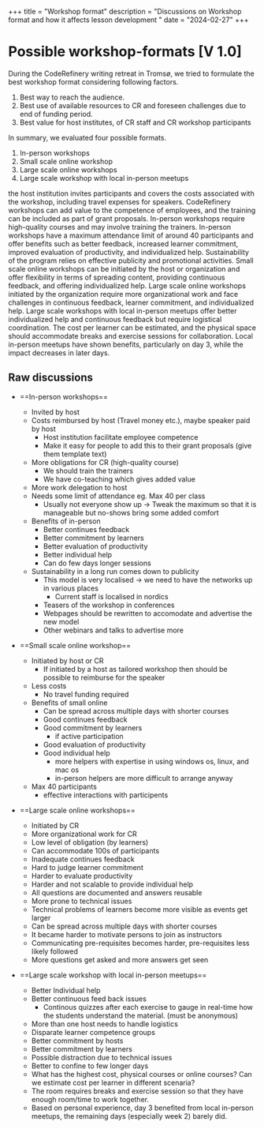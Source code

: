 +++
title = "Workshop format"
description = "Discussions on Workshop format and how it affects lesson development "
date = "2024-02-27" 
+++



# Possible workshop-formats [V 1.0]

During the CodeRefinery writing retreat in Tromsø, we tried to formulate the best workshop format
considering following factors.

1. Best way to reach the audience. 
2. Best use of available resources to CR and foreseen challenges due to end of funding period.
3. Best value for host institutes, of CR staff and CR workshop participants  


In summary, we evaluated four possible formats. 

1. In-person workshops
2. Small scale online workshop
3. Large scale online workshops
4. Large scale workshop with local in-person meetups


the host institution invites participants and covers the costs associated with the workshop, including travel expenses for speakers. CodeRefinery workshops can add value to the competence of employees, and the training can be included as part of grant proposals. In-person workshops require high-quality courses and may involve training the trainers. In-person workshops have a maximum attendance limit of around 40 participants and offer benefits such as better feedback, increased learner commitment, improved evaluation of productivity, and individualized help. Sustainability of the program relies on effective publicity and promotional activities. Small scale online workshops can be initiated by the host or organization and offer flexibility in terms of spreading content, providing continuous feedback, and offering individualized help. Large scale online workshops initiated by the organization require more organizational work and face challenges in continuous feedback, learner commitment, and individualized help. Large scale workshops with local in-person meetups offer better individualized help and continuous feedback but require logistical coordination. The cost per learner can be estimated, and the physical space should accommodate breaks and exercise sessions for collaboration. Local in-person meetups have shown benefits, particularly on day 3, while the impact decreases in later days.

## Raw discussions

 - ==In-person workshops==
     - Invited by host
     - Costs reimbursed by host (Travel money etc.), maybe speaker paid by host
       - Host institution facilitate employee competence
       - Make it easy for people to add this to their grant proposals (give them template text)
     - More obligations for CR (high-quality course)
       - We should train the trainers
       - We have co-teaching which gives added value
     - More work delegation to host
     - Needs some limit of attendance eg. Max 40 per class
       - Usually not everyone show up -> Tweak the maximum so that it is manageable but no-shows bring some added comfort
     - Benefits of in-person
       - Better continues feedback
       - Better commitment by learners
       - Better evaluation of productivity
       - Better individual help
       - Can do few days longer sessions
     - Sustainability in a long run comes down to publicity
       - This model is very localised -> we need to have the networks up in various places
         - Current staff is localised in nordics
       - Teasers of the workshop in conferences
       - Webpages should be rewritten to accomodate and advertise the new model
       - Other webinars and talks to advertise more
 - ==Small scale online workshop==
     - Initiated by host or CR
       - If initiated by a host as tailored workshop then should be possible to reimburse for the speaker 
     - Less costs
       - No travel funding required 
     - Benefits of small online
       - Can be spread across multiple days with shorter courses
       - Good continues feedback
       - Good commitment by learners
         - if active participation
       - Good evaluation of productivity
       - Good individual help
         - more helpers with expertise in using windows os, linux, and mac os
         - in-person helpers are more difficult to arrange anyway
     - Max 40 participants 
         - effective interactions with participents
 - ==Large scale online workshops==
     - Initiated by CR
     - More organizational work for CR
     - Low level of obligation (by learners)
     - Can accommodate 100s of participants
     - Inadequate continues feedback
     - Hard to judge learner commitment
     - Harder to evaluate productivity
     - Harder and not scalable to provide individual help
     - All questions are documented and answers reusable
     - More prone to technical issues
     - Technical problems of learners become more visible as events get larger
     - Can be spread across multiple days with shorter courses
     - It became harder to motivate persons to join as instructors
     - Communicating pre-requisites becomes harder, pre-requisites less likely followed
     - More questions get asked and more answers get seen

 - ==Large scale workshop with local in-person meetups==
     - Better Individual help
     - Better continuous feed back issues
         - Continous quizzes after each exercise to gauge in real-time how the students understand the material. (must be anonymous)
     - More than one host needs to handle logistics
     - Disparate learner competence groups
     - Better commitment by hosts
     - Better commitment by learners
     - Possible distraction due to technical issues
     - Better to confine to few longer days
     - What has the highest cost, physical courses or online courses? Can we estimate cost per learner in different scenaria?
     - The room requires breaks and exercise session so that they have enough room/time to work together.
     - Based on personal experience, day 3 benefited from local in-person meetups, the remaining days (especially week 2) barely did.

